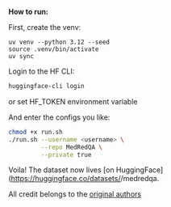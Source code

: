 **How to run:**

First, create the venv:
```
uv venv --python 3.12 --seed
source .venv/bin/activate
uv sync
```

Login to the HF CLI:
```sh
huggingface-cli login 
``` 
or set HF_TOKEN environment variable

And enter the configs you like:
```sh
chmod +x run.sh
./run.sh --username <username> \
         --repo MedRedQA \
         --private true
```

Voila! The dataset now lives [on HuggingFace](https://huggingface.co/datasets/<username>/medredqa.

All credit belongs to the [original authors](https://data.csiro.au/collection/csiro:62454)
